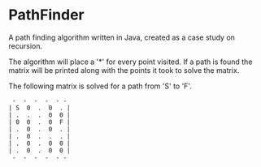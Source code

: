 # PathFinder
A path finding algorithm written in Java, created as a case study on recursion.

The algorithm will place a '*' for every point visited. If a path is found the 
matrix will be printed along with the points it took to solve the matrix.

The following matrix is solved for a path from 'S' to 'F'. 

```
 -  -  -  -  - -
| S  0  .  0  . |
| .  .  .  0  0 |
| 0  0  .  0  F |
| .  0  .  0  . |
| .  0  .  .  . |
| .  0  .  0  0 |
| .  0  .  0  0 |
 -  -  -  -  - -
 ```



